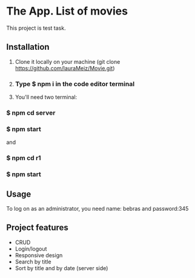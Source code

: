 # The App. List of movies

This project is test task.

## Installation

1. Clone it locally on your machine (git clone https://github.com/lauraMeiz/Movie.git)

2. ### Type $ npm i in the code editor terminal
3. You'll need two terminal:

### $ npm cd server

### $ npm start

and

### $ npm cd r1

### $ npm start

## Usage

To log on as an administrator, you need name: bebras and password:345

## Project features

- CRUD
- Login/logout
- Responsive design
- Search by title
- Sort by title and by date (server side)
